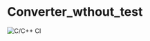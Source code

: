 # Converter_wthout_test
![C/C++ CI](https://github.com/99002582/Converter_wthout_test/workflows/C/C++%20CI/badge.svg)
